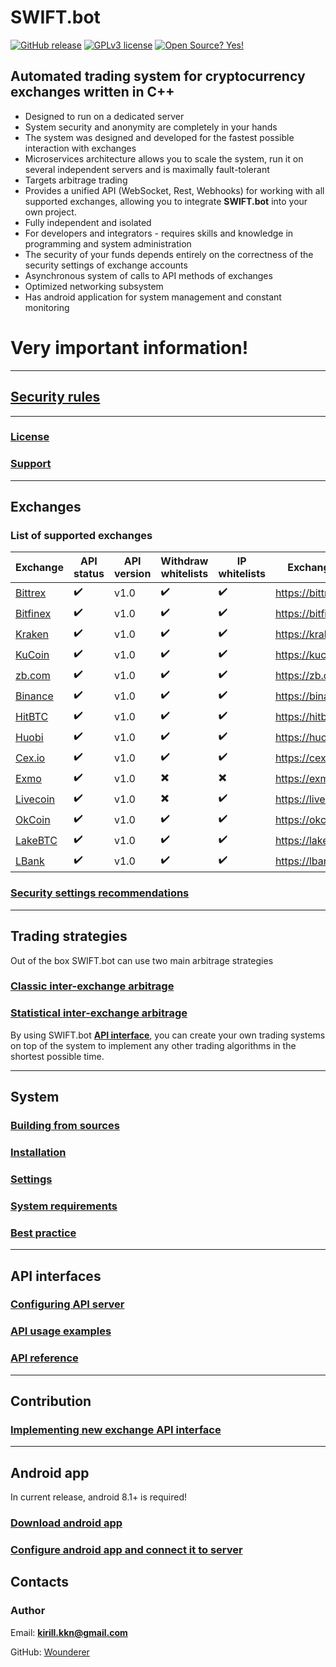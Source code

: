 # SWIFT.bot

[![GitHub release](https://img.shields.io/github/release/Naereen/StrapDown.js.svg)](https://github.com/Wounderer/SwiftBot/releases)
[![GPLv3 license](https://img.shields.io/badge/License-GPLv3-blue.svg)](http://perso.crans.org/besson/LICENSE.html)
[![Open Source? Yes!](https://badgen.net/badge/Open%20Source%20%3F/Yes%21/blue?icon=github)](https://github.com/Naereen/badges/)

## Automated trading system for cryptocurrency exchanges written in C++

* Designed to run on a dedicated server
* System security and anonymity are completely in your hands
* The system was designed and developed for the fastest possible interaction with exchanges
* Microservices architecture allows you to scale the system, run it on several independent servers and is maximally fault-tolerant
* Targets arbitrage trading
* Provides a unified API (WebSocket, Rest, Webhooks) for working with all supported exchanges, allowing you to integrate **SWIFT.bot** into your own project.
* Fully independent and isolated
* For developers and integrators - requires skills and knowledge in programming and system administration
* The security of your funds depends entirely on the correctness of the security settings of exchange accounts
* Asynchronous system of calls to API methods of exchanges
* Optimized networking subsystem
* Has android application for system management and constant monitoring

# Very important information!

---

## [Security rules](security.md)


---

### [License](LICENSE.md)
### [Support](Support.md)

---

## Exchanges

### List of supported exchanges

| Exchange   | API status | API version | Withdraw whitelists | IP whitelists | Exchange URL |
| ------- | ------------------ | ---- | ---- | ---- | ---- |
| [Bittrex](exchanges/bittrex.md) | :heavy_check_mark: | v1.0 | :heavy_check_mark: | :heavy_check_mark: | https://bittrex.com |
| [Bitfinex](exchanges/bitfinex.md)  | :heavy_check_mark: | v1.0| :heavy_check_mark: | :heavy_check_mark: | https://bitfinex.com |
| [Kraken](exchanges/kraken.md)  | :heavy_check_mark: | v1.0| :heavy_check_mark: | :heavy_check_mark: | https://kraken.com |
| [KuCoin](exchanges/kucoin.md)  | :heavy_check_mark: | v1.0| :heavy_check_mark: | :heavy_check_mark: | https://kucoin.com |
| [zb.com](exchanges/zb.md)  | :heavy_check_mark: | v1.0| :heavy_check_mark: | :heavy_check_mark: | https://zb.com |
| [Binance](exchanges/binance.md) | :heavy_check_mark: | v1.0| :heavy_check_mark: | :heavy_check_mark: | https://binance.com |
| [HitBTC](exchanges/hitbtc.md)  | :heavy_check_mark: | v1.0| :heavy_check_mark: | :heavy_check_mark: | https://hitbtc.com |
| [Huobi](exchanges/huobi.md) | :heavy_check_mark: | v1.0| :heavy_check_mark: | :heavy_check_mark: | https://huobi.com |
| [Cex.io](exchanges/cexio.md)  | :heavy_check_mark: | v1.0| :heavy_check_mark: | :heavy_check_mark: | https://cex.io |
| [Exmo](exchanges/exmo.md)  | :heavy_check_mark: | v1.0| :heavy_multiplication_x: | :heavy_multiplication_x: | https://exmo.me |
| [Livecoin](exchanges/livecoin.md)  | :heavy_check_mark: | v1.0| :heavy_multiplication_x: | :heavy_check_mark: | https://livecoin.ru |
| [OkCoin](exchanges/okcoin.md)  | :heavy_check_mark: | v1.0| :heavy_check_mark: | :heavy_check_mark: | https://okcoin.com |
| [LakeBTC](exchanges/lakebtc.md) | :heavy_check_mark: | v1.0| :heavy_check_mark: | :heavy_check_mark: | https://lakebtc.com |
| [LBank](exchanges/lbank.md) | :heavy_check_mark: | v1.0| :heavy_check_mark: | :heavy_check_mark: | https://lbank.com |


### [Security settings recommendations](exchanges_security.md)

--- 

## Trading strategies

Out of the box SWIFT.bot can use two main arbitrage strategies

### [Classic inter-exchange arbitrage](strategies/classic.md)
### [Statistical inter-exchange arbitrage](strategies/statistical.md)

By using SWIFT.bot **[API interface](api_methods.md)**, you can create your own trading systems on top of the system to implement any other trading algorithms in the shortest possible time.

---

## System

### [Building from sources](build_from_source.md)
### [Installation](Installation.md)

### [Settings](Settings.md)

### [System requirements](System_requirements.md)

### [Best practice](Best_practice.md)

---

## API interfaces

### [Configuring API server](api_config.md)

### [API usage examples](api_examples.md)

### [API reference](api_methods.md)

---

## Contribution

### [Implementing new exchange API interface](implement_api.md)

---

## Android app

In current release, android 8.1+ is required!

### [Download android app](https://github.com/Wounderer/SwiftBot/releases/download/v2.0.2046/swift2.apk)
### [Configure android app and connect it to server](android_manual.md)

## Contacts

### Author
Email: **kirill.kkn@gmail.com**

GitHub: [Wounderer](https://github.com/Wounderer)